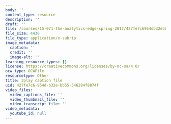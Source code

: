 ```yaml
---
body: ''
content_type: resource
description: ''
draft: ''
file: /courses/15-071-the-analytics-edge-spring-2017/427fe7c6954db32ebb55546284f8874f_Cks6Wn29TLg.srt
file_size: 4436
file_type: application/x-subrip
image_metadata:
  caption: ''
  credit: ''
  image-alt: ''
learning_resource_types: []
license: https://creativecommons.org/licenses/by-nc-sa/4.0/
ocw_type: OCWFile
resourcetype: Other
title: 3play caption file
uid: 427fe7c6-954d-b32e-bb55-546284f8874f
video_files:
  video_captions_file: ''
  video_thumbnail_file: ''
  video_transcript_file: ''
video_metadata:
  youtube_id: null
---
```

